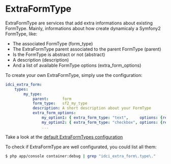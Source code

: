ExtraFormType
=============


ExtraFormType are services that add extra informations about existing FormType.
Mainly, informations about how create dynamicaly a Symfony2 FormType, like:
 * The associated FormType (form_type)
 * The ExtraFormType parent associated to the parent FormType (parent)
 * Is the FormType is abstract or not (abstract)
 * A description (description)
 * And a list of available FormType options (extra_form_options)

To create your own ExtraFormType, simply use the configuration:
```yml
idci_extra_form:
    types:
        my_type:
            parent:      form
            form_type:   sf2_my_type
            description: A short description about your FormType
            extra_form_options:
                my_option1: { extra_form_type: "text",     options: {required: false} }
                my_option2: { extra_form_type: "checkbox", options: {required: false} }
                ...
```

Take a look at the [default ExtraFormTypes configuration](../config/types.yml)

To check if ExtraFormType are well configurated, you could list all them:
```sh
$ php app/console container:debug | grep "idci_extra_form\.type\."
```
